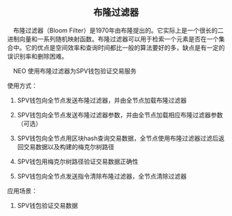 <center><h2> 布隆过滤器 </h2></center>

　布隆过滤器（Bloom Filter）是1970年由布隆提出的。它实际上是一个很长的二进制向量和一系列随机映射函数。布隆过滤器可以用于检索一个元素是否在一个集合中。它的优点是空间效率和查询时间都比一般的算法要好的多，缺点是有一定的误识别率和删除困难。

　NEO 使用布隆过滤器为SPV钱包验证交易服务

使用方式：

  1. SPV钱包向全节点发送布隆过滤器，并由全节点加载布隆过滤器

  2. SPV钱包向全节点发送布隆过滤器参数，并由全节点加载相应布隆过滤器参数（可选）

  3. SPV钱包向全节点用区块hash查询交易数据，全节点使用布隆过滤器过滤后返回交易数据以及构建的梅克尔树路径

  4. SPV钱包用梅克尔树路径验证交易数据正确性

  5. SPV钱包向全节点发送指令清除布隆过滤器，全节点清除过滤器

应用场景：

  1. SPV钱包验证交易数据